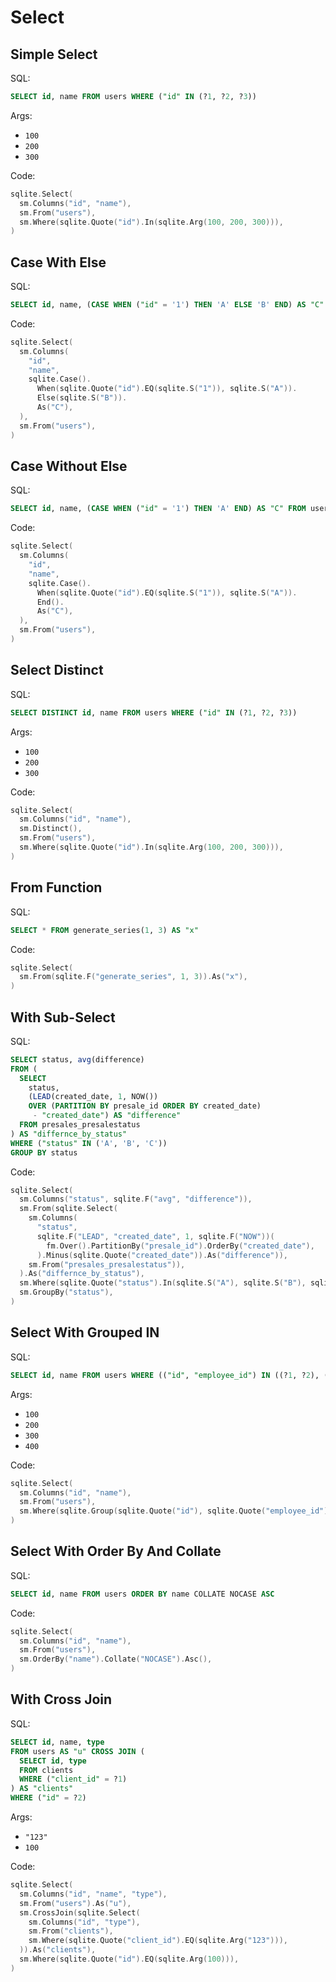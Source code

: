 # Select

## Simple Select

SQL:

```sql
SELECT id, name FROM users WHERE ("id" IN (?1, ?2, ?3))
```

Args:

* `100`
* `200`
* `300`

Code:

```go
sqlite.Select(
  sm.Columns("id", "name"),
  sm.From("users"),
  sm.Where(sqlite.Quote("id").In(sqlite.Arg(100, 200, 300))),
)
```

## Case With Else

SQL:

```sql
SELECT id, name, (CASE WHEN ("id" = '1') THEN 'A' ELSE 'B' END) AS "C" FROM users
```

Code:

```go
sqlite.Select(
  sm.Columns(
    "id",
    "name",
    sqlite.Case().
      When(sqlite.Quote("id").EQ(sqlite.S("1")), sqlite.S("A")).
      Else(sqlite.S("B")).
      As("C"),
  ),
  sm.From("users"),
)
```

## Case Without Else

SQL:

```sql
SELECT id, name, (CASE WHEN ("id" = '1') THEN 'A' END) AS "C" FROM users
```

Code:

```go
sqlite.Select(
  sm.Columns(
    "id",
    "name",
    sqlite.Case().
      When(sqlite.Quote("id").EQ(sqlite.S("1")), sqlite.S("A")).
      End().
      As("C"),
  ),
  sm.From("users"),
)
```

## Select Distinct

SQL:

```sql
SELECT DISTINCT id, name FROM users WHERE ("id" IN (?1, ?2, ?3))
```

Args:

* `100`
* `200`
* `300`

Code:

```go
sqlite.Select(
  sm.Columns("id", "name"),
  sm.Distinct(),
  sm.From("users"),
  sm.Where(sqlite.Quote("id").In(sqlite.Arg(100, 200, 300))),
)
```

## From Function

SQL:

```sql
SELECT * FROM generate_series(1, 3) AS "x"
```

Code:

```go
sqlite.Select(
  sm.From(sqlite.F("generate_series", 1, 3)).As("x"),
)
```

## With Sub-Select

SQL:

```sql
SELECT status, avg(difference)
FROM (
  SELECT
    status,
    (LEAD(created_date, 1, NOW())
    OVER (PARTITION BY presale_id ORDER BY created_date)
     - "created_date") AS "difference"
  FROM presales_presalestatus
) AS "differnce_by_status"
WHERE ("status" IN ('A', 'B', 'C'))
GROUP BY status
```

Code:

```go
sqlite.Select(
  sm.Columns("status", sqlite.F("avg", "difference")),
  sm.From(sqlite.Select(
    sm.Columns(
      "status",
      sqlite.F("LEAD", "created_date", 1, sqlite.F("NOW"))(
        fm.Over().PartitionBy("presale_id").OrderBy("created_date"),
      ).Minus(sqlite.Quote("created_date")).As("difference")),
    sm.From("presales_presalestatus")),
  ).As("differnce_by_status"),
  sm.Where(sqlite.Quote("status").In(sqlite.S("A"), sqlite.S("B"), sqlite.S("C"))),
  sm.GroupBy("status"),
)
```

## Select With Grouped IN

SQL:

```sql
SELECT id, name FROM users WHERE (("id", "employee_id") IN ((?1, ?2), (?3, ?4)))
```

Args:

* `100`
* `200`
* `300`
* `400`

Code:

```go
sqlite.Select(
  sm.Columns("id", "name"),
  sm.From("users"),
  sm.Where(sqlite.Group(sqlite.Quote("id"), sqlite.Quote("employee_id")).In(sqlite.ArgGroup(100, 200), sqlite.ArgGroup(300, 400))),
)
```

## Select With Order By And Collate

SQL:

```sql
SELECT id, name FROM users ORDER BY name COLLATE NOCASE ASC
```

Code:

```go
sqlite.Select(
  sm.Columns("id", "name"),
  sm.From("users"),
  sm.OrderBy("name").Collate("NOCASE").Asc(),
)
```

## With Cross Join

SQL:

```sql
SELECT id, name, type
FROM users AS "u" CROSS JOIN (
  SELECT id, type
  FROM clients
  WHERE ("client_id" = ?1)
) AS "clients"
WHERE ("id" = ?2)
```

Args:

* `"123"`
* `100`

Code:

```go
sqlite.Select(
  sm.Columns("id", "name", "type"),
  sm.From("users").As("u"),
  sm.CrossJoin(sqlite.Select(
    sm.Columns("id", "type"),
    sm.From("clients"),
    sm.Where(sqlite.Quote("client_id").EQ(sqlite.Arg("123"))),
  )).As("clients"),
  sm.Where(sqlite.Quote("id").EQ(sqlite.Arg(100))),
)
```
